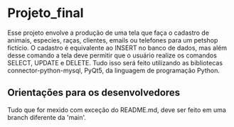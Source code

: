 # Projeto_final
Esse projeto envolve a produção de uma tela que faça o cadastro de animais, especies, raças, clientes, emails ou telefones para um petshop fictício. O cadastro é equivalente ao INSERT no banco de dados, mas além desse comando a tela deve permitir que o usuário realize os comandos SELECT, UPDATE e DELETE. Tudo isso será feito utilizando as bibliotecas connector-python-mysql, PyQt5, da linguagem de programação Python.
## Orientações para os desenvolvedores
Tudo que for mexido com exceção do README.md, deve ser feito em uma branch diferente da 'main'.
